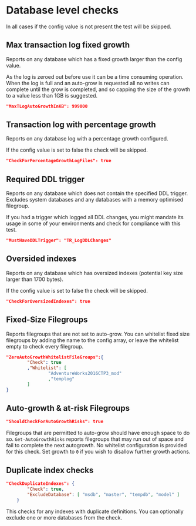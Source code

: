 # Database level checks

In all cases if the config value is not present the test will be skipped.

## Max transaction log fixed growth
Reports on any database which has a fixed growth larger than the config value.

As the log is zeroed out before use it can be a time consuming operation.  When the log is full and an auto-grow is requested all no writes can complete until the grow is completed, and so capping the size of the growth to a value less than 1GB is suggested.

```json
"MaxTLogAutoGrowthInKB": 999000
``` 

## Transaction log with percentage growth
Reports on any database log with a percentage growth configured.

If the config value is set to false the check will be skipped.

```json
"CheckForPercentageGrowthLogFiles": true
```

## Required DDL trigger
Reports on any database which does not contain the specified DDL trigger.  Excludes system databases and any databases with a memory optimised filegroup.

If you had a trigger which logged all DDL changes, you might mandate its usage in some of your environments and check for compliance with this test.

```json
"MustHaveDDLTrigger": "TR_LogDDLChanges"
``` 

## Oversided indexes
Reports on any database which has oversized indexes (potential key size larger than 1700 bytes).

If the config value is set to false the check will be skipped.

```json
"CheckForOversizedIndexes": true
```

## Fixed-Size Filegroups  
Reports filegroups that are not set to auto-grow. You can whitelist fixed size filegroups by adding the name to the config array, or leave the whitelist empty to check every filegroup.

```json
"ZeroAutoGrowthWhitelistFileGroups":{
        "Check": true
        ,"Whitelist": [
                "AdventureWorks2016CTP3_mod"
                ,"templog"
        ]
}
```

## Auto-growth & at-risk Filegroups
```json
"ShouldCheckForAutoGrowthRisks": true
```
Filegroups that are permitted to auto-grow should have enough space to do so. `Get-AutoGrowthRisks` reports filegroups that may run out of space and fail to complete the next autogrowth. No whitelist configuration is provided for this check. Set growth to `0` if you wish to disallow further growth actions.   

## Duplicate index checks
```json
"CheckDuplicateIndexes": {
        "Check": true,
        "ExcludeDatabase": [ "msdb", "master", "tempdb", "model" ]
    }
```
This checks for any indexes with duplicate definitions.  You can optionally exclude one or more databases from the check.
